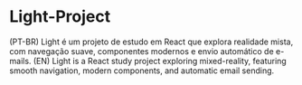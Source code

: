 # Light-Project
(PT-BR) Light é um projeto de estudo em React que explora realidade mista, com navegação suave, componentes modernos e envio automático de e-mails. (EN) Light is a React study project exploring mixed-reality, featuring smooth navigation, modern components, and automatic email sending.
